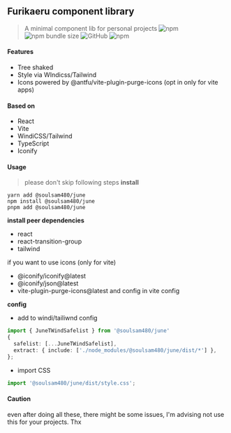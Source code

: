 ## Furikaeru component library

> A minimal component lib for personal projects
![npm](https://img.shields.io/npm/v/@soulsam480/june) ![npm bundle size](https://img.shields.io/bundlephobia/minzip/@soulsam480/june) ![GitHub](https://img.shields.io/github/license/soulsam480/@soulsam480/june) ![npm](https://img.shields.io/npm/dm/@soulsam480/june)

#### Features
- Tree shaked
- Style via WIndicss/Tailwind
- Icons powered by @antfu/vite-plugin-purge-icons (opt in only for vite apps) 

#### Based on 
- React 
- Vite
- WindiCSS/Tailwind
- TypeScript
- Iconify

#### Usage
> please don't skip following steps
__install__

```
yarn add @soulsam480/june
npm install @soulsam480/june
pnpm add @soulsam480/june
```
__install peer dependencies__
- react
- react-transition-group
- tailwind

if you want to use icons (only for vite)
- @iconify/iconify@latest
- @iconify/json@latest
- vite-plugin-purge-icons@latest
and config in vite config

__config__

- add to windi/tailiwnd config
```ts
import { JuneTWindSafelist } from '@soulsam480/june'
{
  safelist: [...JuneTWindSafelist],
  extract: { include: ['./node_modules/@soulsam480/june/dist/*'] },
};
```
- import CSS 
```ts
import '@soulsam480/june/dist/style.css';
```

#### Caution
even after doing all these, there might be some issues, I'm advising not use this for your projects. Thx